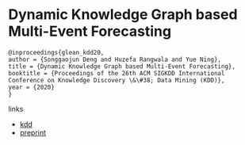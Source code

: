 # Dynamic Knowledge Graph based Multi-Event Forecasting

```
@inproceedings{glean_kdd20,
author = {Songgaojun Deng and Huzefa Rangwala and Yue Ning},
title = {Dynamic Knowledge Graph based Multi-Event Forecasting},
booktitle = {Proceedings of the 26th ACM SIGKDD International Conference on Knowledge Discovery \&\#38; Data Mining (KDD)},
year = {2020}
}
```

links
- [kdd](https://www.kdd.org/kdd2020/accepted-papers/view/dynamic-knowledge-graph-based-multi-event-forecasting)
- [preprint](https://yue-ning.github.io/docs/KDD20_glean.pdf)
